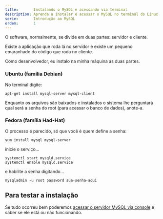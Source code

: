 ```yaml
---
title:       Instalando o MySQL e acessando via terminal
description: Aprenda a instalar e acessar o MySQL no terminal do Linux.
serie:       Introdução ao MySQL
ordem:       1
---
```


O software, normalmente, se divide em duas partes: servidor e cliente.

Existe a aplicação que roda lá no servidor e existe um pequeno emaranhado do código que roda no cliente.

Como desenvolvedor, eu instalo na minha máquina as duas partes.


### Ubuntu (família Debian)

No terminal digite:

    apt-get install mysql-server mysql-client

Enquanto os arquivos são baixados e instalados o sistema lhe perguntará qual será a senha do root (para acessar o banco
de dados), anote-a.


### Fedora (família Had-Hat)

O processo é parecido, só que você é quem define a senha:

    yum install mysql mysql-server

inicie o serviço...

    systemctl start mysqld.service
    systemctl enable mysqld.service

e habilite a senha digitando...

    mysqladmin -u root password sua-senha-aqui



Para testar a instalação
---

Se tudo ocorreu bem poderemos [acessar o servidor MySQL via console](../mysql-pelo-terminal)
e saber se ele está ou não funcionando.

